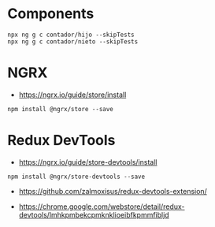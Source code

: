 # Components
```shell
npx ng g c contador/hijo --skipTests
npx ng g c contador/nieto --skipTests
```

# NGRX
* https://ngrx.io/guide/store/install

```shell
npm install @ngrx/store --save
```

# Redux DevTools
* https://ngrx.io/guide/store-devtools/install
```shell
npm install @ngrx/store-devtools --save
```

* https://github.com/zalmoxisus/redux-devtools-extension/

* https://chrome.google.com/webstore/detail/redux-devtools/lmhkpmbekcpmknklioeibfkpmmfibljd
